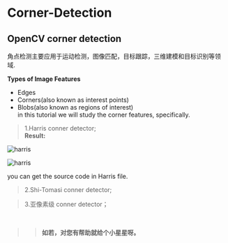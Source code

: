 # Corner-Detection
## OpenCV corner detection
角点检测主要应用于运动检测，图像匹配，目标跟踪，三维建模和目标识别等领域. 

**Types of Image Features**    
* Edges    
* Corners(also known as interest points)    
* Blobs(also known as regions of interest)    
in this tutorial we will study the corner features, specifically.

>1.Harris conner detector;    
**Result:**    

![harris](http://ow9372wwb.bkt.clouddn.com/harris2.PNG)    

![harris](http://ow9372wwb.bkt.clouddn.com/harris1.PNG)    

you can get the source code in Harris file.

>2.Shi-Tomasi conner detector;    

>3.亚像素级 conner detector；
    
    
>>**如若，对您有帮助就给个小星星呀。**
